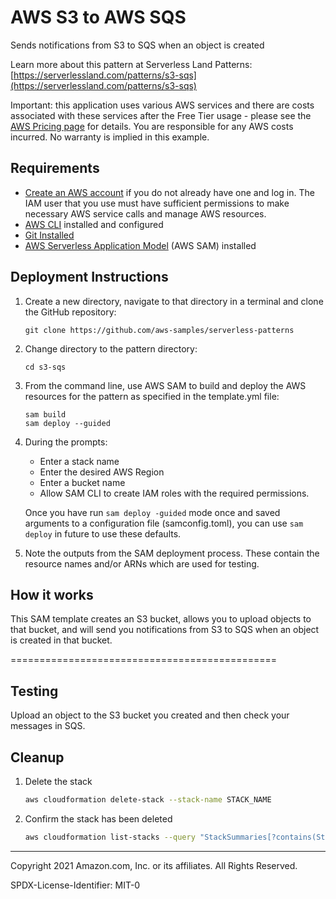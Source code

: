 # AWS S3 to AWS SQS 

Sends notifications from S3 to SQS when an object is created

Learn more about this pattern at Serverless Land Patterns: [https://serverlessland.com/patterns/s3-sqs](https://serverlessland.com/patterns/s3-sqs)

Important: this application uses various AWS services and there are costs associated with these services after the Free Tier usage - please see the [AWS Pricing page](https://aws.amazon.com/pricing/) for details. You are responsible for any AWS costs incurred. No warranty is implied in this example.

## Requirements

* [Create an AWS account](https://portal.aws.amazon.com/gp/aws/developer/registration/index.html) if you do not already have one and log in. The IAM user that you use must have sufficient permissions to make necessary AWS service calls and manage AWS resources.
* [AWS CLI](https://docs.aws.amazon.com/cli/latest/userguide/install-cliv2.html) installed and configured
* [Git Installed](https://git-scm.com/book/en/v2/Getting-Started-Installing-Git)
* [AWS Serverless Application Model](https://docs.aws.amazon.com/serverless-application-model/latest/developerguide/serverless-sam-cli-install.html) (AWS SAM) installed

## Deployment Instructions

1. Create a new directory, navigate to that directory in a terminal and clone the GitHub repository:
    ``` 
    git clone https://github.com/aws-samples/serverless-patterns
    ```
1. Change directory to the pattern directory:
    ```
    cd s3-sqs
    ```
1. From the command line, use AWS SAM to build and deploy the AWS resources for the pattern as specified in the template.yml file:
    ```
    sam build
    sam deploy --guided
    ```
1. During the prompts:
    * Enter a stack name
    * Enter the desired AWS Region
    * Enter a bucket name
    * Allow SAM CLI to create IAM roles with the required permissions.

    Once you have run `sam deploy -guided` mode once and saved arguments to a configuration file (samconfig.toml), you can use `sam deploy` in future to use these defaults.

1. Note the outputs from the SAM deployment process. These contain the resource names and/or ARNs which are used for testing.

## How it works

This SAM template creates an S3 bucket, allows you to upload objects to that bucket, and will send you notifications from S3 to SQS when an object is created in that bucket.

==============================================

## Testing

Upload an object to the S3 bucket you created and then check your messages in SQS.

## Cleanup
 
1. Delete the stack
    ```bash
    aws cloudformation delete-stack --stack-name STACK_NAME
    ```
1. Confirm the stack has been deleted
    ```bash
    aws cloudformation list-stacks --query "StackSummaries[?contains(StackName,'STACK_NAME')].StackStatus"
    ```
----
Copyright 2021 Amazon.com, Inc. or its affiliates. All Rights Reserved.

SPDX-License-Identifier: MIT-0
